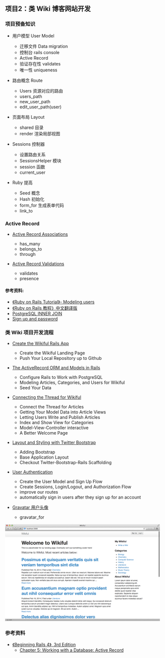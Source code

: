 ## 项目2：类 Wiki 博客网站开发

### 项目预备知识

* 用户模型 User Model 
	- 迁移文件 Data migration
	- 控制台 rails console
	- Active Record
	- 验证存在性 validates
	- 唯一性 uniqueness

* 路由概念 Route 
	- Users 资源对应的路由
	- users_path
	- new_user_path
	- edit_user_path(user)

* 页面布局 Layout 
	- shared 目录
	- render 渲染局部视图

* Sessions 控制器
	- 设置路由关系
	- SessionsHelper 模块
	- session 函数
	- current_user

* Ruby 提高
	- Seed 概念
	- Hash 初始化 
	- form_for 生成表单代码
	- link_to

### Active Record 
* [Active Record Associations](http://guides.rubyonrails.org/association_basics.html)
	- has_many
	- belongs_to
	- through

* [Active Record Validations](http://edgeguides.rubyonrails.org/active_record_validations.html)
	- validates
	- presence

#### 参考资料: 
* [《Ruby on Rails Tutorial》- Modeling users](http://ruby.railstutorial.org/chapters/modeling-users#top)
* [《Ruby on Rails 教程》中文翻译版](http://railstutorial-china.org/chapter6.html)
* [PostgreSQL INNER JOIN](http://www.postgresqltutorial.com/postgresql-inner-join)
* [Sign up and password](http://www.youtube.com/watch?v=bOdn9EdUquo&feature=youtu.be)

### 类 Wiki 项目开发流程

* [Create the Wikiful Rails App](https://github.com/limingth/myRoR/blob/master/1-build-project-wikiful.md)
	- Create the Wikiful Landing Page
	- Push Your Local Repository up to Github

* [The ActiveRecord ORM and Models in Rails](https://github.com/limingth/myRoR/blob/master/2-work-with-psql.md)
	- Configure Rails to Work with PostgreSQL
	- Modeling Articles, Categories, and Users for Wikiful
	- Seed Your Data
 
* [Connecting the Thread for Wikiful](https://github.com/limingth/myRoR/blob/master/3-connect-thread-with-mvc.md)
	- Connect the Thread for Articles
	- Getting Your Model Data into Article Views
	- Letting Users Write and Publish Articles
	- Index and Show View for Categories
	- Model-View-Controller interactive 
	- A Better Welcome Page

* [Layout and Styling with Twitter Bootstrap](https://github.com/limingth/myRoR/blob/master/4-style-wikiful-with-twitter-bootstrap.md)
	- Adding Bootstrap
	- Base Application Layout
	- Checkout Twitter-Bootstrap-Rails Scaffolding

* [User Authentication](https://github.com/limingth/myRoR/blob/master/6-user-authentication.md)
	- Create the User Model and Sign Up Flow
	- Create Sessions, Login/Logout, and Authorization Flow
	- improve our routes
	- automatically sign in users after they sign up for an account

* [Gravatar 用户头像](http://railscasts.com/episodes/244-gravatar)
	- gravatar_for
 
![wikiful-project-demo](images/wikiful-project-demo.png)

### 参考资料
* [《Beginning Rails 4》, 3rd Edition](http://it-ebooks.info/book/3030/)
	- [Chapter 5: Working with a Database: Active Record](http://books.google.com/books?id=KdvTAAAAQBAJ&pg=PA61&dq=“Working+with+a+Database”+rails&hl=zh-CN&sa=X&ei=fxPjUrHuH9HwoATkp4KYCw&ved=0CC8Q6AEwAA#v=onepage&q=“Working%20with%20a%20Database”%20rails&f=false)
